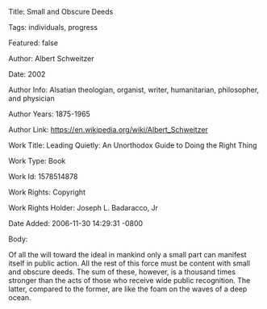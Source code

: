Title:  Small and Obscure Deeds

Tags:   individuals, progress

Featured: false

Author: Albert Schweitzer

Date:   2002

Author Info: Alsatian theologian, organist, writer, humanitarian, philosopher, and physician

Author Years: 1875-1965

Author Link: https://en.wikipedia.org/wiki/Albert_Schweitzer

Work Title: Leading Quietly: An Unorthodox Guide to Doing the Right Thing

Work Type: Book

Work Id: 1578514878

Work Rights: Copyright

Work Rights Holder: Joseph L. Badaracco, Jr

Date Added: 2006-11-30 14:29:31 -0800

Body: 

Of all the will toward the ideal in mankind only a small part can manifest itself in public action. All the rest of this force must be content with small and obscure deeds. The sum of these, however, is a thousand times stronger than the acts of those who receive wide public recognition. The latter, compared to the former, are like the foam on the waves of a deep ocean.

